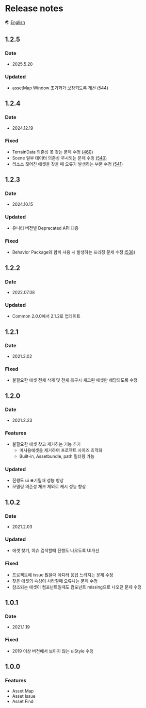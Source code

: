 # Release notes

🌏 [English](ReleaseNotes.en.md)

## 1.2.5

### Date

* 2025.5.20

### Updated

* assetMap Window 초기화가 보장되도록 개선 [(544)](https://github.com/nhn/gpm.unity/issues/544)

## 1.2.4

### Date

* 2024.12.19

### Fixed

* TerrainData 의존성 못 찾는 문제 수정 [(460)](https://github.com/nhn/gpm.unity/issues/460)
* Scene 일부 데이터 의존성 무시되는 문제 수정 [(540)](https://github.com/nhn/gpm.unity/issues/540)
* 리소스 끊어진 에셋을 찾을 때 오류가 발생하는 부분 수정 [(541)](https://github.com/nhn/gpm.unity/issues/541)

## 1.2.3

### Date

* 2024.10.15

### Updated

* 유니티 버전별 Deprecated API 대응

### Fixed

* Behavior Package와 함께 사용 시 발생하는 프리징 문제 수정 [(538)](https://github.com/nhn/gpm.unity/issues/538)

## 1.2.2

### Date

* 2022.07.08

### Updated
* Common 2.0.0에서 2.1.2로 업데이트

## 1.2.1

### Date

* 2021.3.02

### Fixed
* 불필요한 에셋 전체 삭제 및 전체 복구시 체크된 에셋만 해당되도록 수정

## 1.2.0

### Date

* 2021.2.23

### Features

* 불필요한 에셋 찾고 제거하는 기능 추가
    * 미사용에셋을 제거하여 프로젝트 사이즈 최적화
    * Built-in, Assetbundle, path 필터링 가능

### Updated

* 진행도 ui 표기될때 성능 향상
* 모델링 의존성 체크 제외로 캐시 성능 향상
 
## 1.0.2

### Date

* 2021.2.03

### Updated

* 에셋 찾기, 이슈 검색할때 진행도 나오도록 UI개선
 
### Fixed

* 프로젝트에 issue 많을때 에디터 응답 느려지는 문제 수정
* 찾은 에셋의 속성이 사라질때 오류나는 문제 수정
* 참조되는 에셋이 컴포넌트일때도 컴포넌트 missing으로 나오던 문제 수정

## 1.0.1

### Date

* 2021.1.19

### Fixed

* 2019 이상 버전에서 보이지 않는 uiStyle 수정

## 1.0.0

### Features

* Asset Map
* Asset Issue
* Asset Find
